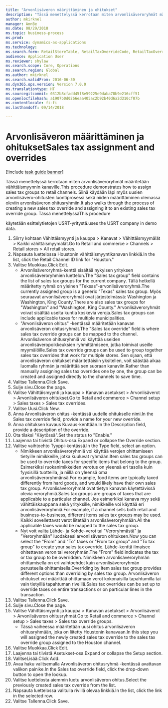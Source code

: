```yaml
--- 
title: "Arvonlisäveron määrittäminen ja ohitukset"
description: "Tässä menettelyssä kerrotaan miten arvonlisäveroryhmät määritetään vähittäismyynnin kanaville."
author: mkirknel
manager: AnnBe
ms.date: 08/29/2018
ms.topic: business-process
ms.prod: 
ms.service: dynamics-ax-applications
ms.technology: 
ms.search.form: RetailStoreTable, RetailTaxOverrideCode, RetailTaxOverrideGroup
audience: Application User
ms.reviewer: shylaw
ms.search.scope: Core, Operations
ms.search.region: Global
ms.author: mkirknel
ms.search.validFrom: 2016-06-30
ms.dyn365.ops.version: Version 7.0.0
ms.translationtype: HT
ms.sourcegitcommit: 0312b8cfadd45f8e59225e9daba78b9e216cff51
ms.openlocfilehash: a1907b0d0266eaa405ac2b92b40d6a2d310cf07b
ms.contentlocale: fi-fi
ms.lasthandoff: 09/14/2018

---
```

# <a name="sales-tax-assignment-and-overrides"></a><span data-ttu-id="5e79d-103">Arvonlisäveron määrittäminen ja ohitukset</span><span class="sxs-lookup"><span data-stu-id="5e79d-103">Sales tax assignment and overrides</span></span>

[!include [task guide banner](../../includes/task-guide-banner.md)]

<span data-ttu-id="5e79d-104">Tässä menettelyssä kerrotaan miten arvonlisäveroryhmät määritetään vähittäismyynnin kanaville.</span><span class="sxs-lookup"><span data-stu-id="5e79d-104">This procedure demonstrates how to assign sales tax groups to retail channels.</span></span> <span data-ttu-id="5e79d-105">Siinä käydään läpi myös uusien arvonlisävero-ohitusten luontiprosessi sekä niiden määrittäminen olemassa oleviin arvonlisäveron ohitusryhmiin.</span><span class="sxs-lookup"><span data-stu-id="5e79d-105">It also walks through the process of creating a new sales tax override and assigning it to an existing sales tax override group.</span></span> <span data-ttu-id="5e79d-106">Tässä menettelyssä</span><span class="sxs-lookup"><span data-stu-id="5e79d-106">This procedure</span></span>

<span data-ttu-id="5e79d-107">käytetään esittelytietojen USRT-yritystä.</span><span class="sxs-lookup"><span data-stu-id="5e79d-107">uses the USRT company in demo data.</span></span>

1. <span data-ttu-id="5e79d-108">Siirry kohtaan Vähittäismyynti ja kauppa > Kanavat > Vähittäismyymälät > Kaikki vähittäismyymälät.</span><span class="sxs-lookup"><span data-stu-id="5e79d-108">Go to Retail and commerce > Channels > Retail stores > All retail stores.</span></span>
2. <span data-ttu-id="5e79d-109">Napsauta luettelossa Houstonin vähittäismyyntikanavan linkkiä.</span><span class="sxs-lookup"><span data-stu-id="5e79d-109">In the list, click the Retail Channel ID link for "Houston."</span></span>
3. <span data-ttu-id="5e79d-110">Valitse Muokkaa.</span><span class="sxs-lookup"><span data-stu-id="5e79d-110">Click Edit.</span></span>
    * <span data-ttu-id="5e79d-111">Arvonlisäveroryhmä-kenttä sisältää nykyisen yrityksen arvonlisäveroryhmien luettelon.</span><span class="sxs-lookup"><span data-stu-id="5e79d-111">The "Sales tax group" field contains the list of sales tax groups for the current company.</span></span> <span data-ttu-id="5e79d-112">Tällä hetkellä määritetty ryhmä on yleinen "Teksas"-arvonlisäveroryhmä.</span><span class="sxs-lookup"><span data-stu-id="5e79d-112">The currently assigned group is a generic "Texas" sales tax group.</span></span> <span data-ttu-id="5e79d-113">Myös seuraavat arvonlisäveroryhmät ovat järjestelmässä: Washington ja Washington, King County.</span><span class="sxs-lookup"><span data-stu-id="5e79d-113">There are also sales tax groups for "Washington" and "Washington, King County."</span></span> <span data-ttu-id="5e79d-114">Arvonlisäveroryhmät voivat sisältää useita kuntia koskevia veroja.</span><span class="sxs-lookup"><span data-stu-id="5e79d-114">Sales tax groups can include applicable taxes for multiple municipalities.</span></span>  
    * <span data-ttu-id="5e79d-115">"Arvonlisäveron ohitus" -kentässä määritetään kanavan arvonlisäveron ohitusryhmät.</span><span class="sxs-lookup"><span data-stu-id="5e79d-115">The "Sales tax override" field is where sales tax override groups can be mapped to the channel.</span></span> <span data-ttu-id="5e79d-116">Arvonlisäveron ohitusryhmiä voi käyttää useiden arvonlisäveropoikkeuksien ryhmittämiseen, jotka toimivat useille myymälöille.</span><span class="sxs-lookup"><span data-stu-id="5e79d-116">Sales tax override groups can be used to group together sales tax overrides that work for multiple stores.</span></span> <span data-ttu-id="5e79d-117">Sen sijaan, että arvonlisäveron ohitukset määritettäisiin yksitellen, voit säästää aikaa luomalla ryhmän ja määrittää sen suoraan kanaviin.</span><span class="sxs-lookup"><span data-stu-id="5e79d-117">Rather than manually assigning sales tax overrides one by one, the group can be created and assigned directly to the channels to save time.</span></span>  
4. <span data-ttu-id="5e79d-118">Valitse Tallenna.</span><span class="sxs-lookup"><span data-stu-id="5e79d-118">Click Save.</span></span>
5. <span data-ttu-id="5e79d-119">Sulje sivu.</span><span class="sxs-lookup"><span data-stu-id="5e79d-119">Close the page.</span></span>
6. <span data-ttu-id="5e79d-120">Valitse Vähittäismyynti ja kauppa > Kanavan asetukset > Arvonlisäverot > Arvonlisäveron ohitukset.</span><span class="sxs-lookup"><span data-stu-id="5e79d-120">Go to Retail and commerce > Channel setup > Sales taxes > Sales tax overrides.</span></span>
7. <span data-ttu-id="5e79d-121">Valitse Uusi.</span><span class="sxs-lookup"><span data-stu-id="5e79d-121">Click New.</span></span>
8. <span data-ttu-id="5e79d-122">Anna Arvonlisäveron ohitus -kentässä uudelle ohitukselle nimi.</span><span class="sxs-lookup"><span data-stu-id="5e79d-122">In the Sales tax override field, provide a name for your new override.</span></span>
9. <span data-ttu-id="5e79d-123">Anna ohituksen kuvaus Kuvaus-kenttään.</span><span class="sxs-lookup"><span data-stu-id="5e79d-123">In the Description field, provide a description of the override.</span></span>
10. <span data-ttu-id="5e79d-124">Ota tilaksi "Käytössä".</span><span class="sxs-lookup"><span data-stu-id="5e79d-124">Set the status to "Enable."</span></span>
11. <span data-ttu-id="5e79d-125">Laajenna tai tiivistä Ohitus-osa.</span><span class="sxs-lookup"><span data-stu-id="5e79d-125">Expand or collapse the Override section.</span></span>
12. <span data-ttu-id="5e79d-126">Valitse vaihtoehto Tyyppi-kentässä.</span><span class="sxs-lookup"><span data-stu-id="5e79d-126">In the Type field, select an option.</span></span>
    * <span data-ttu-id="5e79d-127">Nimikkeen arvonlisäveroryhmiä voi käyttää verojen ohittamiseen tietyille nimikkeille, jotka kuuluvat ryhmään.</span><span class="sxs-lookup"><span data-stu-id="5e79d-127">Item sales tax groups can be used to override taxes for specific items that belong to the group.</span></span> <span data-ttu-id="5e79d-128">Esimerkiksi ruokanimikkeiden verotus on yleensä eri tasolla kuin fyysisillä tuotteilla, ja niillä on yleensä oma arvonlisäveroryhmänsä.</span><span class="sxs-lookup"><span data-stu-id="5e79d-128">For example, food items are typically taxed differently from hard goods, and would likely have their own sales tax group.</span></span>     <span data-ttu-id="5e79d-129">Arvonlisäveroryhmät ovat tietyn kanavan käytettävissä olevia veroryhmiä.</span><span class="sxs-lookup"><span data-stu-id="5e79d-129">Sales tax groups are groups of taxes that are applicable to a particular channel.</span></span> <span data-ttu-id="5e79d-130">Jos esimerkiksi kanava myy sekä vähittäiskauppana sekä yrityksille, nimikkeille voi käyttää eri arvonlisäveroryhmiä.</span><span class="sxs-lookup"><span data-stu-id="5e79d-130">For example, if a channel sells both retail and business-to-business, different items sales tax groups may be used.</span></span> <span data-ttu-id="5e79d-131">Kaikki sovellettavat verot liitetään arvonlisäveroryhmään.</span><span class="sxs-lookup"><span data-stu-id="5e79d-131">All the applicable taxes would be mapped to the sales tax group.</span></span>  
    * <span data-ttu-id="5e79d-132">Nyt voit valita Lähde- ja Kohde-verot tai "Veroryhmästä" ja "Veroryhmään" luodaksesi arvonlisäveron ohituksen.</span><span class="sxs-lookup"><span data-stu-id="5e79d-132">Now you can select the "From" and "To" taxes or "From tax group" and "To tax group" to create your sales tax override.</span></span>    <span data-ttu-id="5e79d-133">Lähde-kenttä ilmaisee ohitettavan veron tai veroryhmän.</span><span class="sxs-lookup"><span data-stu-id="5e79d-133">The "From" field indicates the tax or tax group to be overridden.</span></span> <span data-ttu-id="5e79d-134">Nimikkeen arvonlisäveroryhmän ohittamisella on eri vaihtoehdot kuin arvonlisäveroryhmän perusteella ohittamisella.</span><span class="sxs-lookup"><span data-stu-id="5e79d-134">Overriding by Item sales tax group provides different options than overriding by sales tax group.</span></span>    <span data-ttu-id="5e79d-135">Arvonlisäveron ohitukset voi määrittää ohittamaan verot kokonaisilla tapahtumilla tai vain tietyillä tapahtuman riveillä.</span><span class="sxs-lookup"><span data-stu-id="5e79d-135">Sales tax overrides can be set up to override taxes on entire transactions or on particular lines in the transaction.</span></span>  
13. <span data-ttu-id="5e79d-136">Valitse Tallenna.</span><span class="sxs-lookup"><span data-stu-id="5e79d-136">Click Save.</span></span>
14. <span data-ttu-id="5e79d-137">Sulje sivu.</span><span class="sxs-lookup"><span data-stu-id="5e79d-137">Close the page.</span></span>
15. <span data-ttu-id="5e79d-138">Valitse Vähittäismyynti ja kauppa > Kanavan asetukset > Arvonlisäverot > Arvonlisäveron ohitusryhmät.</span><span class="sxs-lookup"><span data-stu-id="5e79d-138">Go to Retail and commerce > Channel setup > Sales taxes > Sales tax override groups.</span></span>
    * <span data-ttu-id="5e79d-139">Tässä vaiheessa määritetään uusi ohitus arvonlisäveron ohitusryhmään, joka on liitetty Houstonin kanavaan.</span><span class="sxs-lookup"><span data-stu-id="5e79d-139">In this step you will assigned the newly created sales tax override to the sales tax override group assigned to the Houston channel.</span></span>  
16. <span data-ttu-id="5e79d-140">Valitse Muokkaa.</span><span class="sxs-lookup"><span data-stu-id="5e79d-140">Click Edit.</span></span>
17. <span data-ttu-id="5e79d-141">Laajenna tai tiivistä Asetukset-osa.</span><span class="sxs-lookup"><span data-stu-id="5e79d-141">Expand or collapse the Setup section.</span></span>
18. <span data-ttu-id="5e79d-142">ValitseLisää.</span><span class="sxs-lookup"><span data-stu-id="5e79d-142">Click Add.</span></span>
19. <span data-ttu-id="5e79d-143">Avaa haku valitsemalla Arvonlisäveron ohitusryhmä -kentässä avattavan valikon painike.</span><span class="sxs-lookup"><span data-stu-id="5e79d-143">In the Sales tax override field, click the drop-down button to open the lookup.</span></span>
20. <span data-ttu-id="5e79d-144">Valitse luettelosta aiemmin luotu arvonlisäveron ohitus.</span><span class="sxs-lookup"><span data-stu-id="5e79d-144">Select the previously created sales tax override from the list.</span></span>
21. <span data-ttu-id="5e79d-145">Napsauta luettelossa valitulla rivillä olevaa linkkiä.</span><span class="sxs-lookup"><span data-stu-id="5e79d-145">In the list, click the link in the selected row.</span></span>
22. <span data-ttu-id="5e79d-146">Valitse Tallenna.</span><span class="sxs-lookup"><span data-stu-id="5e79d-146">Click Save.</span></span>


